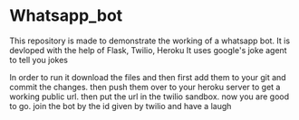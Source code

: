 # Whatsapp_bot
This repository is made to demonstrate the working of a whatsapp bot. It is devloped with the help of Flask, Twilio, Heroku
It uses google's joke agent to tell you jokes

In order to run it download the files and then first add them to your git and commit the changes.
then push them over to your heroku server to get a working public url.
then put the url in the twilio sandbox. 
now you are good to go.
join the bot by the id given by twilio and have a laugh
